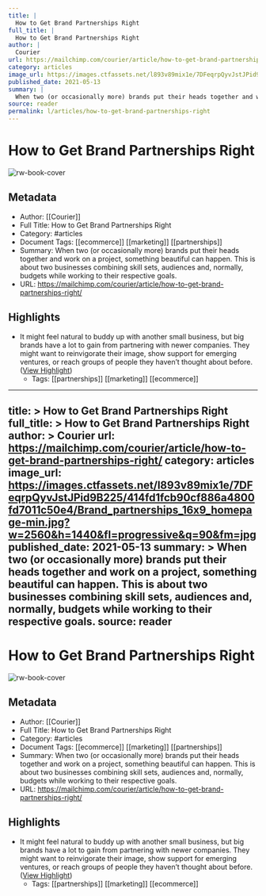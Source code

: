 ```yaml
---
title: |
  How to Get Brand Partnerships Right
full_title: |
  How to Get Brand Partnerships Right
author: |
  Courier
url: https://mailchimp.com/courier/article/how-to-get-brand-partnerships-right/
category: articles
image_url: https://images.ctfassets.net/l893v89mix1e/7DFeqrpQyvJstJPid9B225/414fd1fcb90cf886a4800fd7011c50e4/Brand_partnerships_16x9_homepage-min.jpg?w=2560&h=1440&fl=progressive&q=90&fm=jpg
published_date: 2021-05-13
summary: |
  When two (or occasionally more) brands put their heads together and work on a project, something beautiful can happen. This is about two businesses combining skill sets, audiences and, normally, budgets while working to their respective goals. 
source: reader
permalink: l/articles/how-to-get-brand-partnerships-right
---
```

# How to Get Brand Partnerships Right

![rw-book-cover](https://images.ctfassets.net/l893v89mix1e/7DFeqrpQyvJstJPid9B225/414fd1fcb90cf886a4800fd7011c50e4/Brand_partnerships_16x9_homepage-min.jpg?w=2560&h=1440&fl=progressive&q=90&fm=jpg)

## Metadata
- Author: [[Courier]]
- Full Title: How to Get Brand Partnerships Right
- Category: #articles
- Document Tags: [[ecommerce]] [[marketing]] [[partnerships]] 
- Summary: When two (or occasionally more) brands put their heads together and work on a project, something beautiful can happen. This is about two businesses combining skill sets, audiences and, normally, budgets while working to their respective goals. 
- URL: https://mailchimp.com/courier/article/how-to-get-brand-partnerships-right/

## Highlights
- It might feel natural to buddy up with another small business, but big brands have a lot to gain from partnering with newer companies. They might want to reinvigorate their image, show support for emerging ventures, or reach groups of people they haven’t thought about before. ([View Highlight](https://read.readwise.io/read/01h2qaeacd729tvf9sh5w3svcs))
    - Tags: [[partnerships]] [[marketing]] [[ecommerce]] 


---
title: >
  How to Get Brand Partnerships Right
full_title: >
  How to Get Brand Partnerships Right
author: >
  Courier
url: https://mailchimp.com/courier/article/how-to-get-brand-partnerships-right/
category: articles
image_url: https://images.ctfassets.net/l893v89mix1e/7DFeqrpQyvJstJPid9B225/414fd1fcb90cf886a4800fd7011c50e4/Brand_partnerships_16x9_homepage-min.jpg?w=2560&h=1440&fl=progressive&q=90&fm=jpg
published_date: 2021-05-13
summary: >
  When two (or occasionally more) brands put their heads together and work on a project, something beautiful can happen. This is about two businesses combining skill sets, audiences and, normally, budgets while working to their respective goals. 
source: reader
---
# How to Get Brand Partnerships Right

![rw-book-cover](https://images.ctfassets.net/l893v89mix1e/7DFeqrpQyvJstJPid9B225/414fd1fcb90cf886a4800fd7011c50e4/Brand_partnerships_16x9_homepage-min.jpg?w=2560&h=1440&fl=progressive&q=90&fm=jpg)

## Metadata
- Author: [[Courier]]
- Full Title: How to Get Brand Partnerships Right
- Category: #articles
- Document Tags: [[ecommerce]] [[marketing]] [[partnerships]] 
- Summary: When two (or occasionally more) brands put their heads together and work on a project, something beautiful can happen. This is about two businesses combining skill sets, audiences and, normally, budgets while working to their respective goals. 
- URL: https://mailchimp.com/courier/article/how-to-get-brand-partnerships-right/

## Highlights
- It might feel natural to buddy up with another small business, but big brands have a lot to gain from partnering with newer companies. They might want to reinvigorate their image, show support for emerging ventures, or reach groups of people they haven’t thought about before. ([View Highlight](https://read.readwise.io/read/01h2qaeacd729tvf9sh5w3svcs))
    - Tags: [[partnerships]] [[marketing]] [[ecommerce]] 


